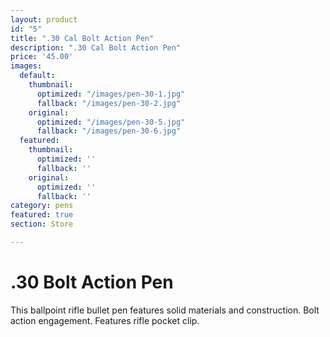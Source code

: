 ```yaml
---
layout: product
id: "5"
title: ".30 Cal Bolt Action Pen"
description: ".30 Cal Bolt Action Pen"
price: '45.00'
images:
  default:
    thumbnail:
      optimized: "/images/pen-30-1.jpg"
      fallback: "/images/pen-30-2.jpg"
    original:
      optimized: "/images/pen-30-5.jpg"
      fallback: "/images/pen-30-6.jpg"
  featured:
    thumbnail:
      optimized: ''
      fallback: ''
    original:
      optimized: ''
      fallback: ''
category: pens
featured: true
section: Store

---
```

# .30 Bolt Action Pen

This ballpoint rifle bullet pen features solid materials and construction. Bolt action engagement. Features rifle pocket clip.